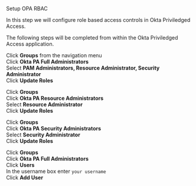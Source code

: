Setup OPA RBAC

In this step we will configure role based access controls in Okta Priviledged Access.

The following steps will be completed from within the Okta Priviledged Access application.

Click **Groups** from the navigation menu  
Click **Okta PA Full Administrators**  
Select **PAM Administrators, Resource Administrator, Security Administrator**  
Click **Update Roles**    

Click **Groups**   
Click **Okta PA Resource Administrators**  
Select **Resource Administrator**  
Click **Update Roles**    

Click **Groups**  
Click **Okta PA Security Administrators**  
Select **Security Administrator**  
Click **Update Roles**    

Click **Groups**  
Click **Okta PA Full Administrators**  
Click **Users**  
In the username box enter `your username`  
Click **Add User**     
